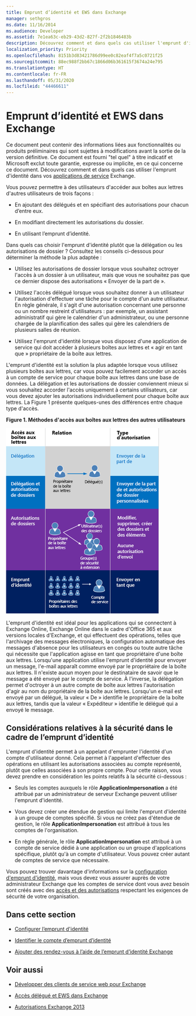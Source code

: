 ```yaml
---
title: Emprunt d’identité et EWS dans Exchange
manager: sethgros
ms.date: 11/16/2014
ms.audience: Developer
ms.assetid: 7e1ea63c-eb29-43d2-827f-2f2b1846483b
description: Découvrez comment et dans quels cas utiliser l'emprunt d'identité dans vos applications de service Exchange.
localization_priority: Priority
ms.openlocfilehash: 8151b3d83421786d99ee0c82eaf4f7a5c0721f25
ms.sourcegitcommit: 88ec988f2bb67c1866d06b361615f3674a24e795
ms.translationtype: HT
ms.contentlocale: fr-FR
ms.lasthandoff: 05/31/2020
ms.locfileid: "44466611"
---
```

# <a name="impersonation-and-ews-in-exchange"></a>Emprunt d’identité et EWS dans Exchange

Ce document peut contenir des informations liées aux fonctionnalités ou produits préliminaires qui sont sujettes à modifications avant la sortie de la version définitive. Ce document est fourni "tel quel" à titre indicatif et Microsoft exclut toute garantie, expresse ou implicite, en ce qui concerne ce document. Découvrez comment et dans quels cas utiliser l'emprunt d'identité dans vos [applications de service](ews-application-types.md) Exchange.
  
Vous pouvez permettre à des utilisateurs d'accéder aux boîtes aux lettres d'autres utilisateurs de trois façons :
  
- En ajoutant des délégués et en spécifiant des autorisations pour chacun d’entre eux.
    
- En modifiant directement les autorisations du dossier.
    
- En utilisant l’emprunt d’identité.
    
Dans quels cas choisir l'emprunt d'identité plutôt que la délégation ou les autorisations de dossier ? Consultez les conseils ci-dessous pour déterminer la méthode la plus adaptée :
  
- Utilisez les autorisations de dossier lorsque vous souhaitez octroyer l'accès à un dossier à un utilisateur, mais que vous ne souhaitez pas que ce dernier dispose des autorisations « Envoyer de la part de ». 
    
- Utilisez l'accès délégué lorsque vous souhaitez donner à un utilisateur l'autorisation d'effectuer une tâche pour le compte d'un autre utilisateur. En règle générale, il s'agit d'une autorisation concernant une personne ou un nombre restreint d'utilisateurs : par exemple, un assistant administratif qui gère le calendrier d'un administrateur, ou une personne chargée de la planification des salles qui gère les calendriers de plusieurs salles de réunion.
    
- Utilisez l'emprunt d'identité lorsque vous disposez d'une application de service qui doit accéder à plusieurs boîtes aux lettres et « agir en tant que » propriétaire de la boîte aux lettres.
    
L'emprunt d'identité est la solution la plus adaptée lorsque vous utilisez plusieurs boîtes aux lettres, car vous pouvez facilement accorder un accès à un compte de service pour chaque boîte aux lettres dans une base de données. La délégation et les autorisations de dossier conviennent mieux si vous souhaitez accorder l'accès uniquement à certains utilisateurs, car vous devez ajouter les autorisations individuellement pour chaque boîte aux lettres. La Figure 1 présente quelques-unes des différences entre chaque type d'accès.
  
**Figure 1. Méthodes d'accès aux boîtes aux lettres des autres utilisateurs**

![Diagramme montrant les types d’accès à la boîte aux lettres, la relation entre les propriétaires de boîtes aux lettres et le délégué pour chaque type, ainsi que le type d’autorisation. Autorisations « Envoyer pour le compte de » pour les autorisations de dossier et/ou délégation. Autorisations « Envoyer en tant que » pour l’emprunt d’identité.](media/Ex15_Delegate_Overview.png)
  
L'emprunt d'identité est idéal pour les applications qui se connectent à Exchange Online, Exchange Online dans le cadre d'Office 365 et aux versions locales d'Exchange, et qui effectuent des opérations, telles que l'archivage des messages électroniques, la configuration automatique des messages d'absence pour les utilisateurs en congés ou toute autre tâche qui nécessite que l'application agisse en tant que propriétaire d'une boîte aux lettres. Lorsqu'une application utilise l'emprunt d'identité pour envoyer un message, l'e-mail apparaît comme envoyé par le propriétaire de la boîte aux lettres. Il n'existe aucun moyen pour le destinataire de savoir que le message a été envoyé par le compte de service. À l'inverse, la délégation permet d'octroyer à un autre compte de boîte aux lettres l'autorisation d'agir au nom du propriétaire de la boîte aux lettres. Lorsqu'un e-mail est envoyé par un délégué, la valeur « De » identifie le propriétaire de la boîte aux lettres, tandis que la valeur « Expéditeur » identifie le délégué qui a envoyé le message. 
  
## <a name="security-considerations-for-impersonation"></a>Considérations relatives à la sécurité dans le cadre de l’emprunt d’identité

L'emprunt d'identité permet à un appelant d'emprunter l'identité d'un compte d'utilisateur donné. Cela permet à l'appelant d'effectuer des opérations en utilisant les autorisations associées au compte représenté, plutôt que celles associées à son propre compte. Pour cette raison, vous devez prendre en considération les points relatifs à la sécurité ci-dessous :
  
- Seuls les comptes auxquels le rôle **ApplicationImpersonation** a été attribué par un administrateur de serveur Exchange peuvent utiliser l'emprunt d'identité. 
    
- Vous devez créer une étendue de gestion qui limite l'emprunt d'identité à un groupe de comptes spécifié. Si vous ne créez pas d'étendue de gestion, le rôle **ApplicationImpersonation** est attribué à tous les comptes de l'organisation. 
    
- En règle générale, le rôle **ApplicationImpersonation** est attribué à un compte de service dédié à une application ou un groupe d'applications spécifique, plutôt qu'à un compte d'utilisateur. Vous pouvez créer autant de comptes de service que nécessaire. 
    
Vous pouvez trouver davantage d'informations sur la [configuration d'emprunt d'identité](how-to-configure-impersonation.md), mais vous devez vous assurer auprès de votre administrateur Exchange que les comptes de service dont vous avez besoin sont créés avec des [accès et des autorisations](https://technet.microsoft.com/library/dd351175%28v=exchg.150%29.aspx) respectant les exigences de sécurité de votre organisation. 
  
## <a name="in-this-section"></a>Dans cette section

- [Configurer l’emprunt d'identité](how-to-configure-impersonation.md)
    
- [Identifier le compte d’emprunt d’identité](how-to-identify-the-account-to-impersonate.md)
    
- [Ajouter des rendez-vous à l’aide de l’emprunt d’identité Exchange](how-to-add-appointments-by-using-exchange-impersonation.md)
    
## <a name="see-also"></a>Voir aussi


- [Développer des clients de service web pour Exchange](develop-web-service-clients-for-exchange.md)
    
- [Accès délégué et EWS dans Exchange](delegate-access-and-ews-in-exchange.md)
    
- [Autorisations Exchange 2013](https://technet.microsoft.com/library/dd351175%28v=exchg.150%29.aspx)
    

